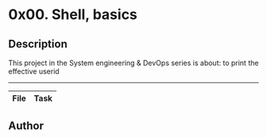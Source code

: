 # 0x00. Shell, basics 

## Description

This project in the System engineering & DevOps series is about:
to print the effective userid


---
File|Task
---|---

## Author

